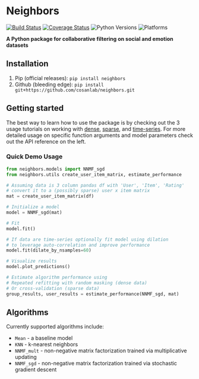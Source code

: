 # Neighbors
[![Build Status](https://github.com/cosanlab/neighbors/actions/workflows/tests_and_docs.yml/badge.svg)](https://github.com/cosanlab/neighbors/actions/workflows/tests_and_docs.yml)
[![Coverage Status](https://coveralls.io/repos/github/cosanlab/neighbors/badge.svg?branch=master)](https://coveralls.io/github/cosanlab/neighbors?branch=master)
![Python Versions](https://img.shields.io/badge/python-3.7%20%7C%203.8%20%7C%203.9-blue)
![Platforms](https://img.shields.io/badge/platform-linux%20%7C%20osx%20%7C%20win-blue)  

**A Python package for collaborative filtering on social and emotion datasets**

## Installation

1. Pip (official releases): `pip install neighbors`
2. Github (bleeding edge): `pip install git+https://github.com/cosanlab/neighbors.git`

## Getting started

The best way to learn how to use the package is by checking out the 3 usage tutorials on working with [dense](https://cosanlab.github.io/neighbors/examples/dense-data), [sparse](https://cosanlab.github.io/neighbors/examples/sparse-data), and [time-series](https://cosanlab.github.io/neighbors/examples/timeseries-data). For more detailed usage on specific function arguments and model parameters check out the API reference on the left. 

### Quick Demo Usage

```python  
from neighbors.models import NNMF_sgd
from neighbors.utils create_user_item_matrix, estimate_performance

# Assuming data is 3 column pandas df with 'User', 'Item', 'Rating'
# convert it to a (possibly sparse) user x item matrix
mat = create_user_item_matrix(df)

# Initialize a model
model = NNMF_sgd(mat)

# Fit
model.fit()

# If data are time-series optionally fit model using dilation
# to leverage auto-correlation and improve performance
model.fit(dilate_by_nsamples=60)

# Visualize results
model.plot_predictions()

# Estimate algorithm performance using
# Repeated refitting with random masking (dense data)
# Or cross-validation (sparse data)
group_results, user_results = estimate_performance(NNMF_sgd, mat)
```


## Algorithms

Currently supported algorithms include:  

- `Mean` - a baseline model
- `KNN` - k-nearest neighbors
- `NNMF_mult` - non-negative matrix factorization trained via multiplicative updating
- `NNMF_sgd` - non-negative matrix factorization trained via stochastic gradient descent
